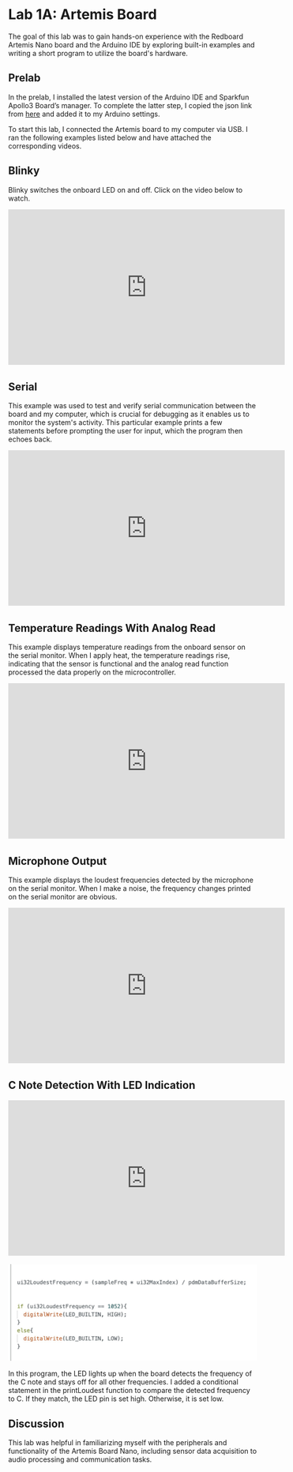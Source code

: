 # Lab 1A: Artemis Board
The goal of this lab was to gain hands-on experience with the Redboard Artemis Nano board and the Arduino IDE by exploring built-in examples and writing a short program to utilize the board's hardware.


## Prelab

In the prelab, I installed the latest version of the Arduino IDE and Sparkfun Apollo3 Board’s manager. To complete the latter step, I copied the json link from [here](https://learn.sparkfun.com/tutorials/artemis-development-with-the-arduino-ide/setting-up-the-arduino-ide) and added it to my Arduino settings.

To start this lab, I connected the Artemis board to my computer via USB. I ran the following examples listed below and have attached the corresponding videos.

## Blinky
Blinky switches the onboard LED on and off. Click on the video below to watch.

<iframe width="560" height="315" src="https://www.youtube.com/embed/RchQiCqFExs" frameborder="0" allow="accelerometer; autoplay; encrypted-media; gyroscope; picture-in-picture" allowfullscreen></iframe>


## Serial

This example was used to test and verify serial communication  between the board and my computer, which is crucial for debugging as it enables us to monitor the system's activity. This particular example prints a few statements before prompting the user for input, which the program then echoes back.

<iframe width="560" height="315" src="https://youtu.be/tWMFqiiCRKs" frameborder="0" allow="accelerometer; autoplay; encrypted-media; gyroscope; picture-in-picture" allowfullscreen></iframe>

## Temperature Readings With Analog Read

This example displays temperature readings from the onboard sensor on the serial monitor. When I apply heat, the temperature readings rise, indicating that the sensor is functional and the analog read function processed the data properly on the microcontroller.

<iframe width="560" height="315" src="https://youtu.be/GKDLq3xk5Nc" frameborder="0" allow="accelerometer; autoplay; encrypted-media; gyroscope; picture-in-picture" allowfullscreen></iframe>

## Microphone Output

This example displays the loudest frequencies detected by the microphone on the serial monitor. When I make a noise, the frequency changes printed on the serial monitor are obvious.

<iframe width="560" height="315" src="https://youtu.be/cozdqSBalRU" frameborder="0" allow="accelerometer; autoplay; encrypted-media; gyroscope; picture-in-picture" allowfullscreen></iframe>

## C Note Detection With LED Indication

<iframe width="560" height="315" src="https://youtu.be/ijKaOKxzsBE" frameborder="0" allow="accelerometer; autoplay; encrypted-media; gyroscope; picture-in-picture" allowfullscreen></iframe>

![](images/Lab1/C_detect.jpeg)

In this program, the LED lights up when the board detects the frequency of the C note and stays off for all other frequencies. I added a conditional statement in the printLoudest function to compare the detected frequency to C. If they match, the LED pin is set high. Otherwise, it is set low.

## Discussion

This lab was helpful in familiarizing myself with the peripherals and functionality of the Artemis Board Nano, including sensor data acquisition to audio processing and communication tasks.
